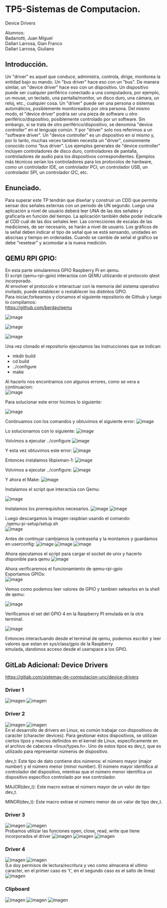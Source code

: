 # TP5-Sistemas de Computacion.
Device Drivers  

Alumnos:  
Badariotti, Juan Miguel  
Dallari Larrosa, Gian Franco  
Dallari Larrosa, Giuliano  





## Introducción.


Un "driver" es aquel que conduce, administra, controla, dirige, monitorea la entidad bajo su mando. Un "bus driver" hace eso con un "bus". De manera similar, un "device driver" hace eso con un dispositivo. Un dispositivo puede ser cualquier periférico conectado a una computadora, por ejemplo, un mouse, un teclado, una pantalla/monitor, un disco duro, una cámara, un reloj, etc., cualquier cosa.
Un "driver" puede ser una persona o sistemas automáticos, posiblemente monitoreados por otra persona. Del mismo modo, el "device driver" podría ser una pieza de software u otro periférico/dispositivo, posiblemente controlado por un software. Sin embargo, si se trata de otro periférico/dispositivo, se denomina "device controller" en el lenguaje común. Y por "driver" solo nos referimos a un "software driver". Un "device controller" es un dispositivo en sí mismo y, por lo tanto, muchas veces también necesita un "driver", comúnmente conocido como "bus driver".
Los ejemplos generales de "device controller" incluyen controladores de disco duro, controladores de pantalla, controladores de audio para los dispositivos correspondientes. Ejemplos más técnicos serían los controladores para los protocolos de hardware, como un controlador IDE, un controlador PCI, un controlador USB, un controlador SPI, un controlador I2C, etc.  

## Enunciado.


Para superar este TP tendrán que diseñar y construir un CDD que permita sensar dos señales externas con un periodo de UN segundo. Luego una aplicación a nivel de usuario deberá leer UNA de las dos señales y graficarla en función del tiempo. La aplicación también debe poder indicarle al CDD cuál de las dos señales leer. Las correcciones de escalas de las mediciones, de ser necesario, se harán a nivel de usuario. Los gráficos de la señal deben indicar el tipo de señal que se está sensando, unidades en abscisas y tiempo en ordenadas. Cuando se cambie de señal el gráfico se debe "resetear" y acomodar a la nueva medición.  





## QEMU RPI GPIO:

En esta parte simularemos GPIO Raspberry Pi en qemu.  
El script (qemu-rpi-gpio) interactúa con QEMU utilizando el protocolo qtest incorporado.  
Al envolver el protocolo e interactuar con la memoria del sistema operativo invitado, puede establecer o restablecer los distintos GPIO.  
Para iniciar,forkeamos y clonamos el siguiente repositorio de Github y luego lo compilamos:  
https://github.com/berdav/qemu


![image](https://github.com/GiulianoDallariUNC/Tp5-Sist-Com/assets/147262273/b1a3da65-729d-4b38-9026-f028d3120431)


![image](https://github.com/GiulianoDallariUNC/Tp5-Sist-Com/assets/147262273/adcf8fbd-aa2f-44cc-8acd-b8c115bb46f3)


![image](https://github.com/GiulianoDallariUNC/Tp5-Sist-Com/assets/147262273/f0828b95-3a0a-4494-8998-f498f982ff00)


Una vez clonado el repositorio ejecutamos las instrucciones que se indican:
- mkdir build
- cd build 
- ../configure 
- make

  
Al hacerlo nos encontramos con algunos errores, como se vera a continuacion:  
![image](https://github.com/GiulianoDallariUNC/Tp5-Sist-Com/assets/147262273/12a0101c-f7ce-4f00-9c84-a157cd862c40)


Para solucionar este error hicimos lo siguiente:

![image](https://github.com/GiulianoDallariUNC/Tp5-Sist-Com/assets/147262273/50e225ac-fdd3-444d-b849-bd7aa2a5857e)


Continuamos con los comandos y obtuvimos el siguiente error:
![image](https://github.com/GiulianoDallariUNC/Tp5-Sist-Com/assets/147262273/65c32fc3-c8f2-4b81-b3b3-f7280af38094)


Lo solucionamos con lo siguiente:
![image](https://github.com/GiulianoDallariUNC/Tp5-Sist-Com/assets/147262273/2afe79b0-b8af-45f0-a589-04d16fb33943)


Volvimos a ejecutar ../configure
![image](https://github.com/GiulianoDallariUNC/Tp5-Sist-Com/assets/147262273/44531334-3f63-4619-bdfb-1a0cd9c6cdc7)


Y esta vez obtuvimos este error:
![image](https://github.com/GiulianoDallariUNC/Tp5-Sist-Com/assets/147262273/12413603-eda2-4df7-b6e3-45af56a36e09)


Entonces instalamos libpixman-1:
![image](https://github.com/GiulianoDallariUNC/Tp5-Sist-Com/assets/147262273/13be6666-db86-4a04-b95b-c8d7bfe0697c)


Volvimos a ejecutar ../configure:
![image](https://github.com/GiulianoDallariUNC/Tp5-Sist-Com/assets/147262273/4af7d416-ec32-4574-82c4-4b7c8b3f6261)


Y ahora el Make:
![image](https://github.com/GiulianoDallariUNC/Tp5-Sist-Com/assets/147262273/69324550-77b4-46d3-bf23-e5f015759df1)


Instalamos el script que interactúa con Qemu:  

![image](https://github.com/GiulianoDallariUNC/Tp5-Sist-Com/assets/102603446/cb873735-7f80-40bb-880d-43f0e19d2994)  

Instalamos los prerrequisitos necesarios.
![image](https://github.com/GiulianoDallariUNC/Tp5-Sist-Com/assets/147262273/b4f5227c-54ae-46fd-81cb-c90f33bdd64d)
![image](https://github.com/GiulianoDallariUNC/Tp5-Sist-Com/assets/147262273/569eb0f8-226c-4683-9f19-b49fb9359067)


Luego descargamos la imagen raspbian usando el comando:  
./qemu-pi-setup/setup.sh  
![image](https://github.com/GiulianoDallariUNC/Tp5-Sist-Com/assets/147262273/2a9c8bcb-4cdc-4cdd-be54-3f0ab092a178)


Antes de continuar cambiamos la contraseña y la montamos y guardamos en userconfig:
![image](https://github.com/GiulianoDallariUNC/Tp5-Sist-Com/assets/147262273/cfecc668-c26d-460d-a82c-2c9943c5e579)
![image](https://github.com/GiulianoDallariUNC/Tp5-Sist-Com/assets/147262273/d7b37a04-a75d-4076-b2e2-91e111c5cd5b)
![image](https://github.com/GiulianoDallariUNC/Tp5-Sist-Com/assets/147262273/a2c55487-607f-4513-94bb-5886b0fd9435)


Ahora ejecutamos el script para cargar el socket de unix y hacerlo disponible para qemu
![image](https://github.com/GiulianoDallariUNC/Tp5-Sist-Com/assets/147262273/9613818f-8f4c-4b22-9d9c-4826656509dc)  

Ahora verificaremos el funcionamiento de qemu-rpi-gpio  
 Exportamos GPIOs:  
 ![image](https://github.com/GiulianoDallariUNC/Tp5-Sist-Com/assets/147262273/c8ea2151-3e85-4805-a407-de2c1a9fc30e)  

Vemos como podemos leer valores de GPIO y tambien setearlos en la shell de qemu:  


![image](https://github.com/GiulianoDallariUNC/Tp5-Sist-Com/assets/147262273/9b25f399-bf74-492c-a74c-b7dc28b72704)  

Verificamos el set del GPIO 4 en la Raspberry PI emulada en la otra terminal.  

![image](https://github.com/GiulianoDallariUNC/Tp5-Sist-Com/assets/147262273/bdc823aa-611d-4594-9324-374f29f4e088)  

Entonces interactuando desde el terminal de qemu, podemos escribir y leer valores que estan en sys/class/gpio de la Raspberry  
emulada, dandonos acceso desde el userspace a los GPIO.

## GitLab Adicional: Device Drivers
https://gitlab.com/sistemas-de-computacion-unc/device-drivers
### Driver 1
![imagen](https://github.com/GiulianoDallariUNC/Tp5-Sist-Com/assets/82001859/0dff1adc-34a9-4fdd-a696-4e54748d70ef)
![imagen](https://github.com/GiulianoDallariUNC/Tp5-Sist-Com/assets/82001859/ce9a78c9-4992-4314-837d-07fe8563bb5d)
### Driver 2
![imagen](https://github.com/GiulianoDallariUNC/Tp5-Sist-Com/assets/82001859/ec8650ca-5602-46df-aa16-a2ae7f2b2bb8)
![imagen](https://github.com/GiulianoDallariUNC/Tp5-Sist-Com/assets/82001859/8f322297-7002-4504-ad6a-951a4e31ceb5)
<br> En el desarrollo de drivers en Linux, es común trabajar con dispositivos de carácter (character devices). Para gestionar estos dispositivos, se utilizan ciertos tipos y macros definidos en el kernel de Linux, específicamente en el archivo de cabecera <linux/types.h>. Uno de estos tipos es dev_t, que es utilizado para representar números de dispositivo.

dev_t: Este tipo de dato contiene dos números: el número mayor (major number) y el número menor (minor number). El número mayor identifica al controlador del dispositivo, mientras que el número menor identifica un dispositivo específico controlado por ese controlador.

MAJOR(dev_t): Este macro extrae el número mayor de un valor de tipo dev_t.

MINOR(dev_t): Este macro extrae el número menor de un valor de tipo dev_t.
### Driver 3
![imagen](https://github.com/GiulianoDallariUNC/Tp5-Sist-Com/assets/82001859/5a4256a6-3836-4acc-a50d-e0ced362ad12)
![imagen](https://github.com/GiulianoDallariUNC/Tp5-Sist-Com/assets/82001859/2170e5db-e1de-4f23-84a2-e54d8a62f6ab)
<br>Probamos utilizar las funciones open, close, read, write que tiene incorporados el driver
![imagen](https://github.com/GiulianoDallariUNC/Tp5-Sist-Com/assets/82001859/c1a4b196-38e1-4dde-bae4-a607bb7e3df9)
![imagen](https://github.com/GiulianoDallariUNC/Tp5-Sist-Com/assets/82001859/d8c8278f-ecd5-435e-b332-22482eef0065)
![imagen](https://github.com/GiulianoDallariUNC/Tp5-Sist-Com/assets/82001859/dc3eddcd-6583-46c6-af2f-b9e6463f5412)
### Driver 4
![imagen](https://github.com/GiulianoDallariUNC/Tp5-Sist-Com/assets/82001859/7f95cf40-0dc1-43c9-8363-d9f5984fa7f1)
![imagen](https://github.com/GiulianoDallariUNC/Tp5-Sist-Com/assets/82001859/57c2f72e-e19c-49b7-8990-93d0fd867178)
<br>(Le doy permisos de lectura/escritura y veo como almacena el ultimo caracter, en el primer caso es 't', en el segundo caso es el salto de línea)
![imagen](https://github.com/GiulianoDallariUNC/Tp5-Sist-Com/assets/82001859/839d28db-f244-432e-b729-7fc78881da1d)
### Clipboard
![imagen](https://github.com/GiulianoDallariUNC/Tp5-Sist-Com/assets/82001859/7b38cf3c-a2c8-401f-ad0d-c0364b98a25c)
![imagen](https://github.com/GiulianoDallariUNC/Tp5-Sist-Com/assets/82001859/c1193c36-3ad3-4a9a-94d8-baa0c6e8ba36)
![imagen](https://github.com/GiulianoDallariUNC/Tp5-Sist-Com/assets/82001859/17312c19-df50-46d4-a56d-b74a3cce0c3c)






